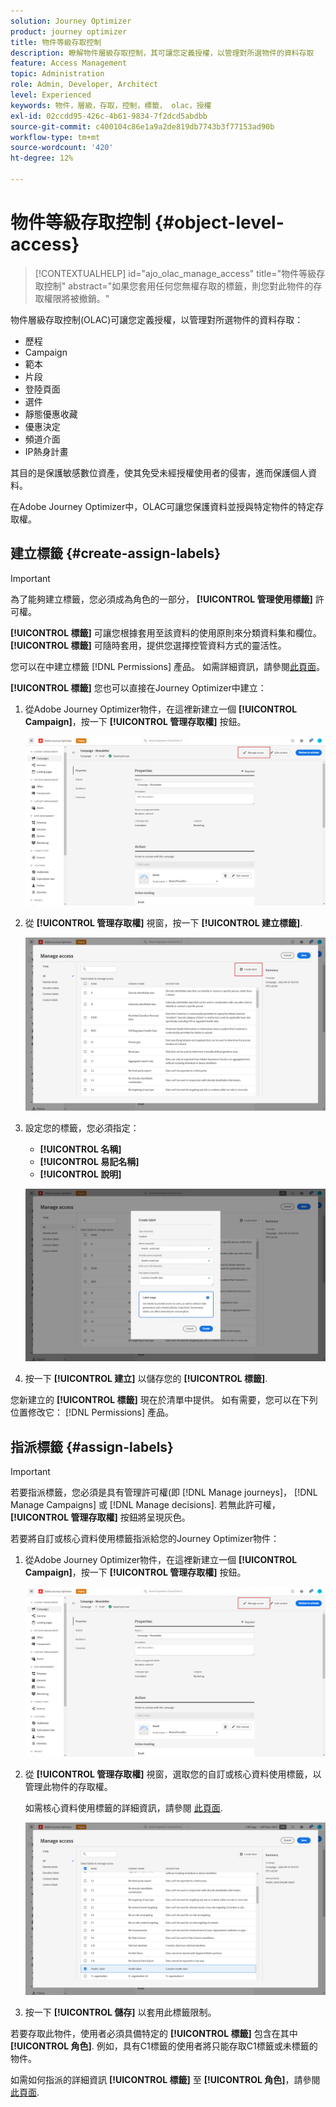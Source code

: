 ```yaml
---
solution: Journey Optimizer
product: journey optimizer
title: 物件等級存取控制
description: 瞭解物件層級存取控制，其可讓您定義授權，以管理對所選物件的資料存取
feature: Access Management
topic: Administration
role: Admin, Developer, Architect
level: Experienced
keywords: 物件，層級，存取，控制，標籤， olac，授權
exl-id: 02ccdd95-426c-4b61-9834-7f2dcd5abdbb
source-git-commit: c400104c86e1a9a2de819db7743b3f77153ad90b
workflow-type: tm+mt
source-wordcount: '420'
ht-degree: 12%

---
```


# 物件等級存取控制 {#object-level-access}

>[!CONTEXTUALHELP]
>id="ajo_olac_manage_access"
>title="物件等級存取控制"
>abstract="如果您套用任何您無權存取的標籤，則您對此物件的存取權限將被撤銷。"

物件層級存取控制(OLAC)可讓您定義授權，以管理對所選物件的資料存取：

* 歷程
* Campaign
* 範本
* 片段
* 登陸頁面
* 選件
* 靜態優惠收藏
* 優惠決定
* 頻道介面
* IP熱身計畫

其目的是保護敏感數位資產，使其免受未經授權使用者的侵害，進而保護個人資料。

在Adobe Journey Optimizer中，OLAC可讓您保護資料並授與特定物件的特定存取權。

## 建立標籤 {#create-assign-labels}

>[!IMPORTANT]
>
>為了能夠建立標籤，您必須成為角色的一部分， **[!UICONTROL 管理使用標籤]** 許可權。

**[!UICONTROL 標籤]** 可讓您根據套用至該資料的使用原則來分類資料集和欄位。 **[!UICONTROL 標籤]** 可隨時套用，提供您選擇控管資料方式的靈活性。

您可以在中建立標籤 [!DNL Permissions] 產品。 如需詳細資訊，請參閱[此頁面](https://experienceleague.adobe.com/docs/experience-platform/access-control/abac/permissions-ui/labels.html)。

**[!UICONTROL 標籤]** 您也可以直接在Journey Optimizer中建立：

1. 從Adobe Journey Optimizer物件，在這裡新建立一個 **[!UICONTROL Campaign]**，按一下 **[!UICONTROL 管理存取權]** 按鈕。

   ![](assets/olac_1.png)

1. 從 **[!UICONTROL 管理存取權]** 視窗，按一下 **[!UICONTROL 建立標籤]**.

   ![](assets/olac_2.png)

1. 設定您的標籤，您必須指定：
   * **[!UICONTROL 名稱]**
   * **[!UICONTROL 易記名稱]**
   * **[!UICONTROL 說明]**

   ![](assets/olac_3.png)

1. 按一下 **[!UICONTROL 建立]** 以儲存您的 **[!UICONTROL 標籤]**.

您新建立的 **[!UICONTROL 標籤]** 現在於清單中提供。 如有需要，您可以在下列位置修改它： [!DNL Permissions] 產品。

## 指派標籤 {#assign-labels}

>[!IMPORTANT]
>
>若要指派標籤，您必須是具有管理許可權(即 [!DNL Manage journeys]， [!DNL Manage Campaigns] 或 [!DNL Manage decisions]. 若無此許可權， **[!UICONTROL 管理存取權]** 按鈕將呈現灰色。

若要將自訂或核心資料使用標籤指派給您的Journey Optimizer物件：

1. 從Adobe Journey Optimizer物件，在這裡新建立一個 **[!UICONTROL Campaign]**，按一下 **[!UICONTROL 管理存取權]** 按鈕。

   ![](assets/olac_1.png)

1. 從 **[!UICONTROL 管理存取權]** 視窗，選取您的自訂或核心資料使用標籤，以管理此物件的存取權。

   如需核心資料使用標籤的詳細資訊，請參閱 [此頁面](https://experienceleague.adobe.com/docs/experience-platform/data-governance/labels/reference.html).

   ![](assets/olac_4.png)

1. 按一下 **[!UICONTROL 儲存]** 以套用此標籤限制。

若要存取此物件，使用者必須具備特定的 **[!UICONTROL 標籤]** 包含在其中 **[!UICONTROL 角色]**.
例如，具有C1標籤的使用者將只能存取C1標籤或未標籤的物件。

如需如何指派的詳細資訊 **[!UICONTROL 標籤]** 至 **[!UICONTROL 角色]**，請參閱 [此頁面](https://experienceleague.adobe.com/docs/experience-platform/access-control/abac/permissions-ui/permissions.html#manage-labels-for-a-role).
